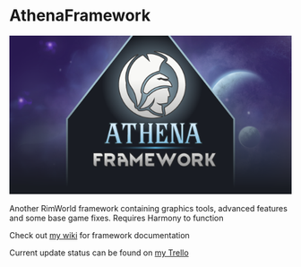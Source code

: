 # AthenaFramework

![](https://raw.githubusercontent.com/SmArtKar/AthenaFramework/master/About/Preview.png)

Another RimWorld framework containing graphics tools, advanced features and some base game fixes. Requires Harmony to function

Check out [my wiki](https://github.com/SmArtKar/AthenaFramework/wiki) for framework documentation

Current update status can be found on [my Trello](https://trello.com/b/c00kEJHY/athena-framework)
